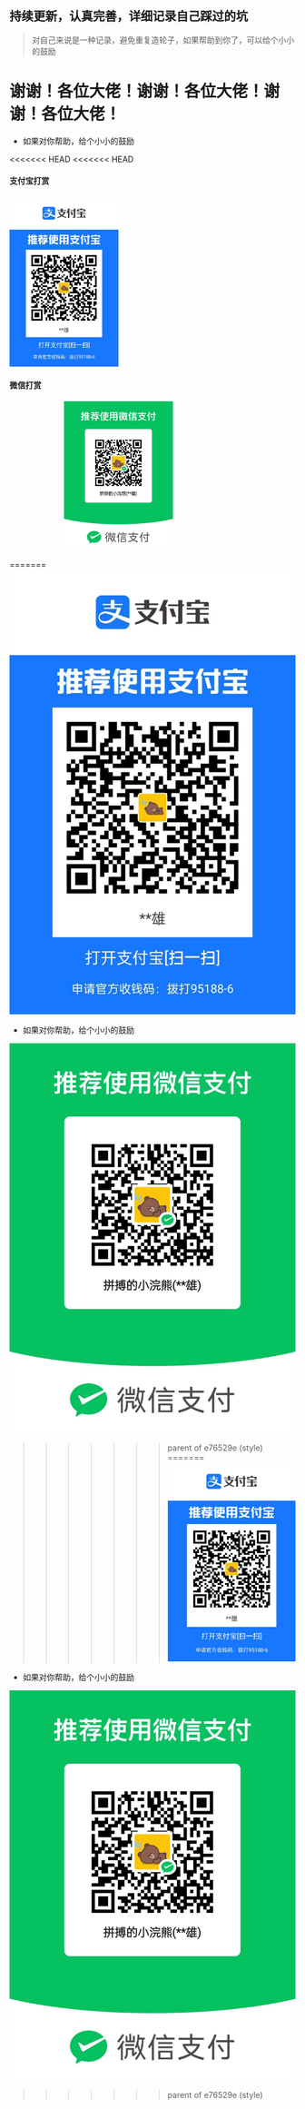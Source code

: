 ## 持续更新，认真完善，详细记录自己踩过的坑
> 对自己来说是一种记录，避免重复造轮子，如果帮助到你了，可以给个小小的鼓励
# 谢谢！各位大佬！谢谢！各位大佬！谢谢！各位大佬！
+ 如果对你帮助，给个小小的鼓励

<<<<<<< HEAD
<<<<<<< HEAD
<!-- tabs:start -->
#### **支付宝打赏**
<img style="width:20vw;" src="./_media/zfbpay.jpg">

#### **微信打赏**
 <img style="width:20vw;margin-left:10vw;" src="./_media/wxpay.jpg"/>

<!-- tabs:end -->
=======
![zfb）](./_media/zfbpay.jpg)

+ 如果对你帮助，给个小小的鼓励

![wx](./_media/wxpay.jpg)
>>>>>>> parent of e76529e (style)
=======
![zfb）](./_media/zfbpay.jpg)

+ 如果对你帮助，给个小小的鼓励

![wx](./_media/wxpay.jpg)
>>>>>>> parent of e76529e (style)
